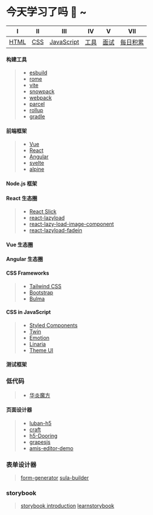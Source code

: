 # 今天学习了吗 :monocle_face: ~

|            Ⅰ            |           Ⅱ           |                  Ⅲ                  |            Ⅳ            |            Ⅴ            |                Ⅶ                |
| :---------------------: | :-------------------: | :---------------------------------: | :---------------------: | :---------------------: | :-----------------------------: |
| [HTML](./Html/index.md) | [CSS](./css/index.md) | [JavaScript](./JavaScript/index.md) | [工具](./工具/index.md) | [面试](./面试/index.md) | [每日积累](./每日积累/index.md) |

#### 构建工具

> - [esbuild](https://github.com/evanw/esbuild)
> - [rome](https://github.com/rome/tools)
> - [vite](https://github.com/vitejs/vite)
> - [snowpack](https://github.com/snowpackjs/snowpack)
> - [webpack](https://github.com/webpack/webpack)
> - [parcel](https://github.com/parcel-bundler/parcel)
> - [rollup](https://github.com/rollup/rollup)
> - [gradle](https://github.com/gradle/gradle)

#### 前端框架

> - [Vue](http://vuejs.org/)
> - [React](https://reactjs.org/)
> - [Angular](https://angular.io/)
> - [svelte](https://github.com/sveltejs/svelte)
> - [alpine](https://github.com/alpinejs/alpine)

#### Node.js 框架

#### React 生态圈

> - [React Slick](https://react-slick.neostack.com/docs/get-started/)  
> - [react-lazyload](https://github.com/twobin/react-lazyload)  
> - [react-lazy-load-image-component](https://github.com/Aljullu/react-lazy-load-image-component)
> - [react-lazyload-fadein](https://github.com/Swizec/react-lazyload-fadein)

#### Vue 生态圈

#### Angular 生态圈

#### CSS Frameworks

> - [Tailwind CSS](https://www.tailwindcss.cn/)
> - [Bootstrap]()
> - [Bulma]()

#### CSS in JavaScript

> - [Styled Components](https://github.com/styled-components/styled-components)
> - [Twin](https://github.com/ben-rogerson/twin.macro)
> - [Emotion](https://github.com/emotion-js/emotion)
> - [Linaria](https://github.com/callstack/linaria)
> - [Theme UI](https://github.com/system-ui/theme-ui)
>
#### 测试框架

### 低代码
>
> - [华炎魔方](<https://www.steedos.com/cn/>)

#### 页面设计器
>
> - [luban-h5](https://github.com/ly525/luban-h5)
> - [craft](https://github.com/prevwong/craft.js)
> - [h5-Dooring](https://github.com/MrXujiang/h5-Dooring)
> - [grapesjs](https://github.com/artf/grapesjs)
> - [amis-editor-demo](https://github.com/fex-team/amis-editor-demo)

### 表单设计器

> [form-generator](https://github.com/JakHuang/form-generator)
> [sula-builder](https://build.sula.now.sh/#/)

### storybook

> [storybook introduction](https://storybook.js.org/docs/react/get-started/introduction)
> [learnstorybook](https://www.learnstorybook.com/intro-to-storybook/react/en/get-started/)
